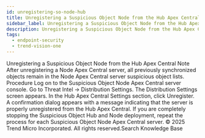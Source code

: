 ```yaml
---
id: unregistering-so-node-hub
title: Unregistering a Suspicious Object Node from the Hub Apex Central
sidebar_label: Unregistering a Suspicious Object Node from the Hub Apex Central
description: Unregistering a Suspicious Object Node from the Hub Apex Central
tags:
  - endpoint-security
  - trend-vision-one
---
```


 Unregistering a Suspicious Object Node from the Hub Apex Central Note After unregistering a Node Apex Central server, all previously synchronized objects remain in the Node Apex Central server suspicious object lists. Procedure Log on to the Suspicious Object Node Apex Central server console. Go to Threat Intel → Distribution Settings. The Distribution Settings screen appears. In the Hub Apex Central Settings section, click Unregister. A confirmation dialog appears with a message indicating that the server is properly unregistered from the Hub Apex Central. If you are completely stopping the Suspicious Object Hub and Node deployment, repeat the process for each Suspicious Object Node Apex Central server. © 2025 Trend Micro Incorporated. All rights reserved.Search Knowledge Base